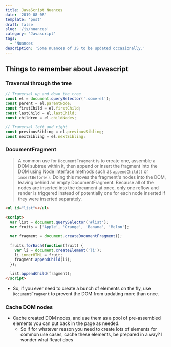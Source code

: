 ```yaml
---
title: JavaScript Nuances
date: '2019-08-08'
template: 'post'
draft: false
slug: '/js/nuances'
category: 'Javascript'
tags:
  - 'Nuances'
description: 'Some nuances of JS to be updated occasionally.'
---
```


## Things to remember about Javascript

### Traversal through the tree

```js
// Traversal up and down the tree
const el = document.querySelector('.some-el');
const parent = el.parentNode;
const firstChild = el.firstChild;
const lastChild = el.lastChild;
const children = el.childNodes;

// Traversal left and right
const previousSibling = el.previousSibling;
const nextSibling = el.nextSibling;
```

### DocumentFragment

> A common use for `DocumentFragment` is to create one, assemble a DOM subtree within it, then append or insert the fragment into the DOM using Node interface methods such as `appendChild()` or `insertBefore()`. Doing this moves the fragment's nodes into the DOM, leaving behind an empty DocumentFragment. Because all of the nodes are inserted into the document at once, only one reflow and render is triggered instead of potentially one for each node inserted if they were inserted separately.

```html
<ul id="list"></ul>

<script>
  var list = document.querySelector('#list');
  var fruits = ['Apple', 'Orange', 'Banana', 'Melon'];

  var fragment = document.createDocumentFragment();

  fruits.forEach(function(fruit) {
    var li = document.createElement('li');
    li.innerHTML = fruit;
    fragment.appendChild(li);
  });

  list.appendChild(fragment);
</script>
```

- So, if you ever need to create a bunch of elements on the fly, use `DocumentFragment` to prevent the DOM from updating more than once.

### Cache DOM nodes

- Cache created DOM nodes, and use them as a pool of pre-assembled elements you can put back in the page as needed.
  - So if for whatever reason you need to create lots of elements for common use cases, cache these elements, be prepared in a way? I wonder what React does
